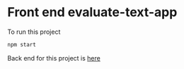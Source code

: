 # Front end evaluate-text-app
To run this project 
```bash
npm start
```

Back end for this project is [here](https://github.com/Noyan1998/evaluate-text-app-api)
